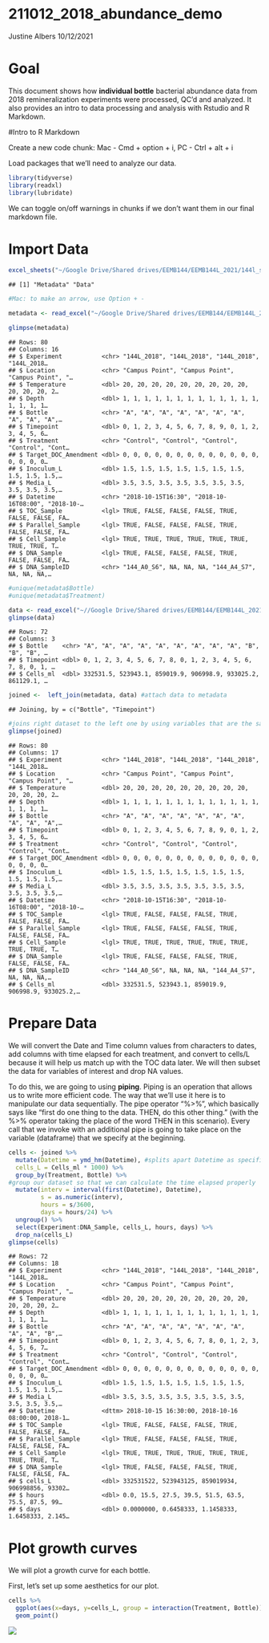 211012_2018_abundance_demo
================
Justine Albers
10/12/2021

# Goal

This document shows how **individual bottle** bacterial abundance data
from 2018 remineralization experiments were processed, QC’d and
analyzed. It also provides an intro to data processing and analysis with
Rstudio and R Markdown.

#Intro to R Markdown

Create a new code chunk: Mac - Cmd + option + i, PC - Ctrl + alt + i

Load packages that we’ll need to analyze our data.

``` r
library(tidyverse)
library(readxl)
library(lubridate)
```

We can toggle on/off warnings in chunks if we don’t want them in our
final markdown file.

# Import Data

``` r
excel_sheets("~/Google Drive/Shared drives/EEMB144/EEMB144L_2021/144l_students_2021/Input_Data/week3/144L_2018_BactAbund.xlsx")
```

    ## [1] "Metadata" "Data"

``` r
#Mac: to make an arrow, use Option + - 

metadata <- read_excel("~/Google Drive/Shared drives/EEMB144/EEMB144L_2021/144l_students_2021/Input_Data/week3/144L_2018_BactAbund.xlsx", sheet = "Metadata")

glimpse(metadata)
```

    ## Rows: 80
    ## Columns: 16
    ## $ Experiment           <chr> "144L_2018", "144L_2018", "144L_2018", "144L_2018…
    ## $ Location             <chr> "Campus Point", "Campus Point", "Campus Point", "…
    ## $ Temperature          <dbl> 20, 20, 20, 20, 20, 20, 20, 20, 20, 20, 20, 20, 2…
    ## $ Depth                <dbl> 1, 1, 1, 1, 1, 1, 1, 1, 1, 1, 1, 1, 1, 1, 1, 1, 1…
    ## $ Bottle               <chr> "A", "A", "A", "A", "A", "A", "A", "A", "A", "A",…
    ## $ Timepoint            <dbl> 0, 1, 2, 3, 4, 5, 6, 7, 8, 9, 0, 1, 2, 3, 4, 5, 6…
    ## $ Treatment            <chr> "Control", "Control", "Control", "Control", "Cont…
    ## $ Target_DOC_Amendment <dbl> 0, 0, 0, 0, 0, 0, 0, 0, 0, 0, 0, 0, 0, 0, 0, 0, 0…
    ## $ Inoculum_L           <dbl> 1.5, 1.5, 1.5, 1.5, 1.5, 1.5, 1.5, 1.5, 1.5, 1.5,…
    ## $ Media_L              <dbl> 3.5, 3.5, 3.5, 3.5, 3.5, 3.5, 3.5, 3.5, 3.5, 3.5,…
    ## $ Datetime             <chr> "2018-10-15T16:30", "2018-10-16T08:00", "2018-10-…
    ## $ TOC_Sample           <lgl> TRUE, FALSE, FALSE, FALSE, TRUE, FALSE, FALSE, FA…
    ## $ Parallel_Sample      <lgl> TRUE, FALSE, FALSE, FALSE, TRUE, FALSE, FALSE, FA…
    ## $ Cell_Sample          <lgl> TRUE, TRUE, TRUE, TRUE, TRUE, TRUE, TRUE, TRUE, T…
    ## $ DNA_Sample           <lgl> TRUE, FALSE, FALSE, FALSE, TRUE, FALSE, FALSE, FA…
    ## $ DNA_SampleID         <chr> "144_A0_S6", NA, NA, NA, "144_A4_S7", NA, NA, NA,…

``` r
#unique(metadata$Bottle)
#unique(metadata$Treatment)

data <- read_excel("~//Google Drive/Shared drives/EEMB144/EEMB144L_2021/144l_students_2021/Input_Data/week3/144L_2018_BactAbund.xlsx", sheet = "Data")
glimpse(data)
```

    ## Rows: 72
    ## Columns: 3
    ## $ Bottle    <chr> "A", "A", "A", "A", "A", "A", "A", "A", "A", "B", "B", "B", …
    ## $ Timepoint <dbl> 0, 1, 2, 3, 4, 5, 6, 7, 8, 0, 1, 2, 3, 4, 5, 6, 7, 8, 0, 1, …
    ## $ Cells_ml  <dbl> 332531.5, 523943.1, 859019.9, 906998.9, 933025.2, 861129.1, …

``` r
joined <-  left_join(metadata, data) #attach data to metadata
```

    ## Joining, by = c("Bottle", "Timepoint")

``` r
#joins right dataset to the left one by using variables that are the same across the two dataframes
glimpse(joined)
```

    ## Rows: 80
    ## Columns: 17
    ## $ Experiment           <chr> "144L_2018", "144L_2018", "144L_2018", "144L_2018…
    ## $ Location             <chr> "Campus Point", "Campus Point", "Campus Point", "…
    ## $ Temperature          <dbl> 20, 20, 20, 20, 20, 20, 20, 20, 20, 20, 20, 20, 2…
    ## $ Depth                <dbl> 1, 1, 1, 1, 1, 1, 1, 1, 1, 1, 1, 1, 1, 1, 1, 1, 1…
    ## $ Bottle               <chr> "A", "A", "A", "A", "A", "A", "A", "A", "A", "A",…
    ## $ Timepoint            <dbl> 0, 1, 2, 3, 4, 5, 6, 7, 8, 9, 0, 1, 2, 3, 4, 5, 6…
    ## $ Treatment            <chr> "Control", "Control", "Control", "Control", "Cont…
    ## $ Target_DOC_Amendment <dbl> 0, 0, 0, 0, 0, 0, 0, 0, 0, 0, 0, 0, 0, 0, 0, 0, 0…
    ## $ Inoculum_L           <dbl> 1.5, 1.5, 1.5, 1.5, 1.5, 1.5, 1.5, 1.5, 1.5, 1.5,…
    ## $ Media_L              <dbl> 3.5, 3.5, 3.5, 3.5, 3.5, 3.5, 3.5, 3.5, 3.5, 3.5,…
    ## $ Datetime             <chr> "2018-10-15T16:30", "2018-10-16T08:00", "2018-10-…
    ## $ TOC_Sample           <lgl> TRUE, FALSE, FALSE, FALSE, TRUE, FALSE, FALSE, FA…
    ## $ Parallel_Sample      <lgl> TRUE, FALSE, FALSE, FALSE, TRUE, FALSE, FALSE, FA…
    ## $ Cell_Sample          <lgl> TRUE, TRUE, TRUE, TRUE, TRUE, TRUE, TRUE, TRUE, T…
    ## $ DNA_Sample           <lgl> TRUE, FALSE, FALSE, FALSE, TRUE, FALSE, FALSE, FA…
    ## $ DNA_SampleID         <chr> "144_A0_S6", NA, NA, NA, "144_A4_S7", NA, NA, NA,…
    ## $ Cells_ml             <dbl> 332531.5, 523943.1, 859019.9, 906998.9, 933025.2,…

# Prepare Data

We will convert the Date and Time column values from characters to
dates, add columns with time elapsed for each treatment, and convert to
cells/L because it will help us match up with the TOC data later. We
will then subset the data for variables of interest and drop NA values.

To do this, we are going to using **piping**. Piping is an operation
that allows us to write more efficient code. The way that we’ll use it
here is to manipulate our data sequentially. The pipe operator “%>%”,
which basically says like “first do one thing to the data. THEN, do this
other thing.” (with the %>% operator taking the place of the word THEN
in this scenario). Every call that we invoke with an additional pipe is
going to take place on the variable (dataframe) that we specify at the
beginning.

``` r
cells <- joined %>%
  mutate(Datetime = ymd_hm(Datetime), #splits apart Datetime as specified
  cells_L = Cells_ml * 1000) %>%
  group_by(Treatment, Bottle) %>%
#group our dataset so that we can calculate the time elapsed properly 
  mutate(interv = interval(first(Datetime), Datetime), 
         s = as.numeric(interv), 
         hours = s/3600, 
         days = hours/24) %>%
  ungroup() %>%
  select(Experiment:DNA_Sample, cells_L, hours, days) %>%
  drop_na(cells_L)
glimpse(cells)
```

    ## Rows: 72
    ## Columns: 18
    ## $ Experiment           <chr> "144L_2018", "144L_2018", "144L_2018", "144L_2018…
    ## $ Location             <chr> "Campus Point", "Campus Point", "Campus Point", "…
    ## $ Temperature          <dbl> 20, 20, 20, 20, 20, 20, 20, 20, 20, 20, 20, 20, 2…
    ## $ Depth                <dbl> 1, 1, 1, 1, 1, 1, 1, 1, 1, 1, 1, 1, 1, 1, 1, 1, 1…
    ## $ Bottle               <chr> "A", "A", "A", "A", "A", "A", "A", "A", "A", "B",…
    ## $ Timepoint            <dbl> 0, 1, 2, 3, 4, 5, 6, 7, 8, 0, 1, 2, 3, 4, 5, 6, 7…
    ## $ Treatment            <chr> "Control", "Control", "Control", "Control", "Cont…
    ## $ Target_DOC_Amendment <dbl> 0, 0, 0, 0, 0, 0, 0, 0, 0, 0, 0, 0, 0, 0, 0, 0, 0…
    ## $ Inoculum_L           <dbl> 1.5, 1.5, 1.5, 1.5, 1.5, 1.5, 1.5, 1.5, 1.5, 1.5,…
    ## $ Media_L              <dbl> 3.5, 3.5, 3.5, 3.5, 3.5, 3.5, 3.5, 3.5, 3.5, 3.5,…
    ## $ Datetime             <dttm> 2018-10-15 16:30:00, 2018-10-16 08:00:00, 2018-1…
    ## $ TOC_Sample           <lgl> TRUE, FALSE, FALSE, FALSE, TRUE, FALSE, FALSE, FA…
    ## $ Parallel_Sample      <lgl> TRUE, FALSE, FALSE, FALSE, TRUE, FALSE, FALSE, FA…
    ## $ Cell_Sample          <lgl> TRUE, TRUE, TRUE, TRUE, TRUE, TRUE, TRUE, TRUE, T…
    ## $ DNA_Sample           <lgl> TRUE, FALSE, FALSE, FALSE, TRUE, FALSE, FALSE, FA…
    ## $ cells_L              <dbl> 332531522, 523943125, 859019934, 906998856, 93302…
    ## $ hours                <dbl> 0.0, 15.5, 27.5, 39.5, 51.5, 63.5, 75.5, 87.5, 99…
    ## $ days                 <dbl> 0.0000000, 0.6458333, 1.1458333, 1.6458333, 2.145…

# Plot growth curves

We will plot a growth curve for each bottle.

First, let’s set up some aesthetics for our plot.

``` r
cells %>%
  ggplot(aes(x=days, y=cells_L, group = interaction(Treatment, Bottle))) +
  geom_point()
```

![](211012_2018_abundance_demo_files/figure-gfm/unnamed-chunk-3-1.png)<!-- -->
